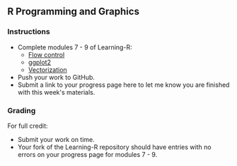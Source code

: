 ## R Programming and Graphics

### Instructions

* Complete modules 7 - 9 of Learning-R:
  * [Flow control](https://youtu.be/xkdjpmC1uRU)
  * [ggplot2](https://youtu.be/SA6cg_lHvTI)
  * [Vectorization](https://youtu.be/tHe_nPcyR40)
* Push your work to GitHub.
* Submit a link to your progress page here to let me know you are finished with this week's materials.

### Grading

For full credit:
* Submit your work on time.
* Your fork of the Learning-R repository should have entries with no errors on your progress page for modules 7 - 9.
